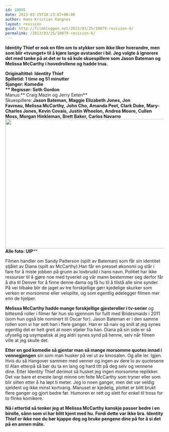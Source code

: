```yaml
---
id: 10095
date: 2013-03-25T18:23:07+00:00
author: Hans-Kristian Rangnes
layout: revision
guid: http://filmbloggen.net/2013/03/25/10079-revision-6/
permalink: /2013/03/25/10079-revision-6/
---
```

**Identity Thief er nok en film om to stykker som ikke liker hverandre, men som blir &laquo;tvunget&raquo; til å kjøre lange avstander i bil. Jeg valgte å ignorere det med tanke på at det er to så kule skuespillere som Jason Bateman og Melissa McCarthy i hovedrollene og hadde trua.<!--more-->**

**Originaltittel: **Identity Thief  
**Spilletid: **1 time og 51 minutter**  
Sjanger:** Komedie**  
** **Regissør:** Seth Gordon**  
Manus:** Craig Mazin og Jerry Eeten**  
Skuespillere: **Jason Bateman, Maggie Elizabeth Jones, Jon Favreau, Melissa McCarthy, John Cho, Amanda Peet, Clark Duke, Mary-Charles Jones, Kevin Covais, Justin Wheelon, Andrea Moore, Cullen Moss, Morgan Hinkleman, Brett Baker, Carlos Navarro  
<a href="http://filmbloggen.net/2013/03/25/10079/iuduwec3/" rel="attachment wp-att-10084"><img class="alignnone size-large wp-image-10084" src="http://filmbloggen.net/wp-content/uploads//2013/03/iuduwec3-620x411.jpg" alt="" width="620" height="411" /></a>  
**Alle foto:** UIP****

Filmen handler om Sandy Patterson (spilt av Bateman) som får sin identitet stjålet av Diana (spilt av McCarthy).Han får en presset økonomi og står i fare for å miste jobben på grunn av lovbrudd i hans navn. Politiet har ikke ressurser til å gjøre noe med tyveriet og vår mann bestemmer seg derfor får å dra til Denver for å finne denne dama og få hu til å tilstå alle sine synder. På vei tilbake blir de jaget av tre forskjellige gørr kjedelige skurker som verken er morsomme eller velspilte, og som egentlig ødelegger filmen mer enn de hjelper.

**Melissa McCarthy hadde mange forskjellige gjesteroller i tv-serier** og bittesmå roller i filmer før hun slo igjennom for fullt med Bridesmaids i 2011 (som hun også ble nominert til Oscar for). Jason Bateman er i den samme rollen som vi har sett han i flere ganger. Han er så naiv og snill at jeg synes egentlig det er helt greit at noen stjeler fra han. Diana på sin side er så ufyselig og usympatisk at jeg aldri synes synd på henne, selv når filmen ville at jeg skulle det.

**Etter en god komedie så gjentar man så mange morsomme quotes innad i vennegjengen** sin som man husker på vei ut av kinosalen. Og alle ler. Igjen. Hvis du så Hangover sammen med venner og ingen av dere lo av quotesene til Alan etterpå så bør du ta en lang og hard titt på deg selv og vennene dine. Etter Identity Thief derimot så husket jeg ingen morsomme replikker. Det var bare et eneste langt minne om feite McCarthy som tryner eller som blir sliten etter å ha løpt ti meter. Jeg lo noen ganger, men det var veldig sjeldent og ikke minst kortvarig. Manuset er kjedelig, plottet er blitt brukt flere ganger og gjort bedre før. Humoren er rett og slett for enkel til tross for to flinke komikere.

**Nå i ettertid så tenker jeg at Melissa McCarthy kanskje passer bedre i en birolle, sånn som vi har blitt kjent med hu. Fordi dette var ikke bra. Identity Thief er ikke noe du bør kjappe deg og bruke pengene dine på for å si det på en annen måte.**

<span class='embed-youtube' style='text-align:center; display: block;'></span>
